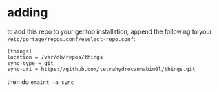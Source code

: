 # adding

to add this repo to your gentoo installation, append the following to your `/etc/portage/repos.conf/eselect-repo.conf`:

```
[things]
location = /var/db/repos/things
sync-type = git
sync-uri = https://github.com/tetrahydrocannabin0l/things.git
```

then do `emaint -a sync`
